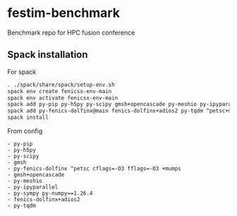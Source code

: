 # festim-benchmark
Benchmark repo for HPC fusion conference

## Spack installation
For spack
```bash
. ./spack/share/spack/setup-env.sh
spack env create fenicsx-env-main
spack env activate fenicsx-env-main
spack add py-pip py-h5py py-scipy gmsh+opencascade py-meshio py-ipyparallel sympy py-numpy==1.26.4
spack add py-fenics-dolfinx@main fenics-dolfinx+adios2 py-tqdm ^petsc+mumps cflags="-O3" fflags="-O3"
spack install
```
From config
```
- py-pip
- py-h5py
- py-scipy
- gmsh
- py-fenics-dolfinx ^petsc cflags=-O3 fflags=-O3 +mumps
- gmsh+opencascade
- py-meshio
- py-ipyparallel
- py-sympy py-numpy==1.26.4
- fenics-dolfinx+adios2
- py-tqdm
```